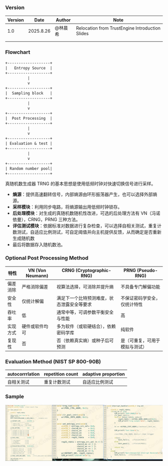 ### Version

| **Version** | **Date**  | **Author** | **Note**                                        |
| ----------- | --------- | ---------- | ----------------------------------------------- |
| 1.0         | 2025.8.26 | @林晨希    | Relocation from TrustEngine Introduction Slides |
|             |           |            |                                                 |
|             |           |            |                                                 |
### Flowchart

```
+-------------------+
|   Entropy Source  |
+-------------------+
          |
          v
+-------------------+
|  Sampling block   |
+-------------------+
          |
          v
+-------------------+
|  Post Processing  |
+-------------------+
          |
          v
+-------------------+
| Evaluation & test |
+-------------------+
          |
          v
+-------------------+
| Random number pool|
+-------------------+

```

真随机数生成器 TRNG 的基本思想是使用低频时钟对快速切换信号进行采样。
- **熵源**：提供高速翻转信号，内部熵源由环形振荡器产生，也可以选择外部熵源。
- **采样模块**：利用同步电路，将熵源输出用低频时钟锁存。
- **后处理模块**：对生成的真随机数随机性改进，可选的后处理方法有 VN（冯诺依曼），CRNG，PRNG 三种方法。
- **评估测试模块**：依据标准对数据进行复杂检查，可以选择自相关测试，重复计数测试，自适应比例测试，可自定阈值并向主机提供反馈，从而确定是否重新生成随机数
- 最后将数据存入随机数池。

### Optional Post Processing Method

| 特性     | VN (Von Neumann) | CRNG (Cryptographic-RNG)                   | PRNG (Pseudo-RNG)              |
| -------- | ---------------- | ------------------------------------------ | ------------------------------ |
| 偏差消除 | 严格消除偏差     | 视算法选择，可消除并提升熵                 | 不具备专门解偏功能             |
| 安全性   | 仅统计解偏       | 满足下一个比特预测难度，状态泄露安全等要求 | 不保证密码学安全，仅统计特性   |
| 吞吐率   | 低               | 通常中等，可调参数平衡安全与性能           | 高                             |
| 实现方式 | 硬件或软件均可   | 多为软件（或软硬结合），依赖密码学库       | 纯软件                         |
| 复现性   | 否               | 否（依赖真实熵）或种子后可预测             | 是（可重复，可用于模拟与测试） |

### Evaluation Method (NIST SP 800-90B)

| autocorrrlation | repetition count | adaptive proportion |
| --------------- | ---------------- | ------------------- |
| 自相关测试      | 重复计数测试     | 自适应比例测试      |

### Sample

![image.png     | 1000](https://raw.githubusercontent.com/lllincx/IMG/master/20250827104423064.png)

